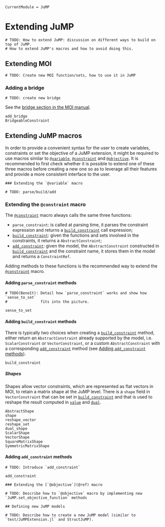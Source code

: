 ```@meta
CurrentModule = JuMP
```

Extending JuMP
==============

```@meta
# TODO: How to extend JuMP: discussion on different ways to build on top of JuMP.
# How to extend JuMP's macros and how to avoid doing this.
```

## Extending MOI

```@meta
# TODO: Create new MOI function/sets, how to use it in JuMP
```

### Adding a bridge

```@meta
# TODO: create new bridge
```

See the [bridge section in the MOI manual](http://jump.dev/MathOptInterface.jl/v0.9.1/apimanual/#Automatic-reformulation-1).

```@docs
add_bridge
BridgeableConstraint
```

## Extending JuMP macros

In order to provide a convenient syntax for the user to create variables,
constraints or set the objective of a JuMP extension, it might be required to
use macros similar to [`@variable`](@ref), [`@constraint`](@ref) and
[`@objective`](@ref).
It is recommended to first check whether it is possible to extend one of these
three macros before creating a new one so as to leverage all their features and
provide a more consistent interface to the user.

```@meta
### Extending the `@variable` macro

# TODO: parse/build/add
```

### Extending the `@constraint` macro

The [`@constraint`](@ref) macro always calls the same three functions:
* `parse_constraint`: is called at parsing time, it parses the constraint
  expression and returns a [`build_constraint`](@ref) call expression;
* [`build_constraint`](@ref): given the functions and sets involved in the
  constraints, it returns a `AbstractConstraint`;
* [`add_constraint`](@ref): given the model, the `AbstractConstraint`
  constructed in [`build_constraint`](@ref) and the constraint name, it stores
  them in the model and returns a `ConstraintRef`.

Adding methods to these functions is the recommended way to extend the
[`@constraint`](@ref) macro.

#### Adding `parse_constraint` methods

```@meta
# TODO(Benoît): Detail how `parse_constraint` works and show how `sense_to_set`
#               fits into the picture.
```

```@docs
sense_to_set
```

#### Adding `build_constraint` methods

There is typically two choices when creating a [`build_constraint`](@ref)
method, either return an `AbstractConstraint` already supported by the
model, i.e. `ScalarConstraint` or `VectorConstraint`, or a custom
`AbstractConstraint` with a corresponding [`add_constraint`](@ref) method (see
[Adding `add_constraint` methods](@ref)).

```@docs
build_constraint
```

##### Shapes

Shapes allow vector constraints, which are represented as flat vectors in MOI,
to retain a matrix shape at the JuMP level. There is a `shape` field in
`VectorConstraint` that can be set in [`build_constraint`](@ref) and that is
used to reshape the result computed in [`value`](@ref) and [`dual`](@ref).

```@docs
AbstractShape
shape
reshape_vector
reshape_set
dual_shape
ScalarShape
VectorShape
SquareMatrixShape
SymmetricMatrixShape
```

#### Adding `add_constraint` methods

```@meta
# TODO: Introduce `add_constraint`
```

```@docs
add_constraint
```

```@meta
### Extending the [`@objective`](@ref) macro

# TODO: Describe how to `@objective` macro by implementing new `JuMP.set_objective_function` methods

## Defining new JuMP models

# TODO: Describe how to create a new JuMP model (similar to `test/JuMPExtension.jl` and StructJuMP).
```
